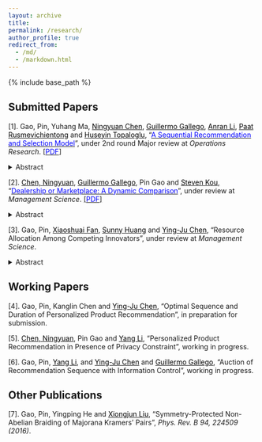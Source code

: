 ```yaml
---
layout: archive
title: 
permalink: /research/
author_profile: true
redirect_from:
  - /md/
  - /markdown.html
---
```


{% include base_path %}
## Submitted Papers




[1]. Gao, Pin, Yuhang Ma, <a href="http://individual.utoronto.ca/ningyuanchen/" target="_blank"><span style="color:black">Ningyuan Chen</span></a>, <a href="https://ieda.ust.hk/dfaculty/ggallego/" target="_blank"><span style="color:black">Guillermo Gallego</span></a>, <a href="https://www.lse.ac.uk/management/people/academic-staff/ali" target="_blank"><span style="color:black">Anran Li</span></a>, <a href="http://faculty.marshall.usc.edu/Paat-Rusmevichientong/" target="_blank"><span style="color:black">Paat Rusmevichientong</span></a> and <a href="https://people.orie.cornell.edu/huseyin/" target="_blank"><span style="color:black">Huseyin Topaloglu</span></a>, “<a href="https://www.researchgate.net/publication/336054655_A_Sequential_Recommendation_and_Selection_Model" target="_blank"><span style="color:blue">A Sequential Recommendation and Selection Model</span></a>”, under 2nd round Major review at *Operations Research*. [[<span style="color:blue">PDF</span>]](./SMNL.pdf)
<details>
<summary>Abstract</summary><sub>
We propose a sequential recommendation-selection model where a seller recommends sets of products to consumers over multiple stages. consumers are heterogeneous in the patience levels, characterized by a certain number of stages that a consumer is willing to go through when making a purchase. Consumers view the products stage by stage. If a consumer can find a satisfactory product before exhausting her patience, she will purchase the product and leave the system immediately. Otherwise, the consumer stays till the last stage within her patience level but ends up without purchasing. The seller’s objective is to maximize his expected overall revenue by optimizing the recommendation sequence or the products’ prices. We note that the seller can learn the consumers’ patience levels as well as their utilities through the recommendation process, and thus can adjust his future recommendations accordingly. However, a static sequential recommendation strategy would suffice. Therefore, we derive a set of results: 1) For the pure recommendation order problem, the optimal solution possesses a sequential revenue-ordered property, which can be efficiently discovered by dynamic programming. We also find that a crude heuristic – only offering one set of products at a single stage – will earn a tight 50% of the optimal revenue. 2) In the single-leg dynamic capacity control problem, the optimal recommendations admit an inclusion property. 3) The optimal pricing policy under a fixed recommendation order is unique, which can be efficiently found by a binary search. 4) However, the joint recommendation and pricing problem is NP-hard, while recommending all products only at a single stage and optimizing their prices accordingly will earn a tight 88% of the optimal revenue.</sub>
</details>

[2]. <a href="http://individual.utoronto.ca/ningyuanchen/" target="_blank"><span style="color:black">Chen, Ningyuan</span></a>, <a href="https://ieda.ust.hk/dfaculty/ggallego/" target="_blank"><span style="color:black">Guillermo Gallego</span></a>, Pin Gao and <a href="https://www.bu.edu/questrom/profile/steven-kou/" target="_blank"><span style="color:black">Steven Kou</span></a>, “<a href="https://www.researchgate.net/publication/336906849_Dealership_or_Marketplace_A_Dynamic_Comparison" target="_blank"><span style="color:blue">Dealership or Marketplace: A Dynamic Comparison</span></a>”, under review at *Management Science*. [[<span style="color:blue">PDF</span>]](./two-sided-market.pdf)
<details>
<summary>Abstract</summary><sub>
We consider two business models for a two-sided economy under uncertainty: dealership and marketplace. Although both business models can bridge the gap between demand and supply, it is not clear which model is better for the firm or for the consumers. We show that while the two models differ substantially in pricing power, inventory risk, fee structure, and fulfillment time, both models share several important features, with the revenues to the firm from the two models converging when the markets are thick. We also show that for thick markets there is a one-to-one mapping between their corresponding optimal policies. We provide guidelines and insights as to which business model is preferable under different conditions when the markets are not thick.</sub>
</details>

[3]. Gao, Pin, <a href="http://xfanaf.student.ust.hk/" target="_blank"><span style="color:black">Xiaoshuai Fan</span></a>, <a href="https://sites.google.com/site/sunnyelan/" target="_blank"><span style="color:black">Sunny Huang</span></a> and <a href="https://imchen.people.ust.hk/" target="_blank"><span style="color:black">Ying-Ju Chen</span></a>, “Resource Allocation Among Competing Innovators”, under review at *Management Science*.
<details>
<summary>Abstract</summary><sub>
Many innovative products are designed to satisfy the demand of specific target consumers, and thus innovators with new products will inevitably compete with each other in the post-innovation market. We investigate how should a profit-maximizing principal properly allocates her limited resources to support the innovations of multiple potentially competing innovators. We find that as the available resources increase, the number of agents receiving resources may first increase and then decrease. This interesting nonmonotone pattern is driven by a trade-off between the risk of innovation failure and rent dissipation due to competition. The results are robust to incorporating an endogenous profit-sharing rule and costly resources. Using the framework, we also analyze a nonprofit principal seeking to maximize the total number of successful innovations, the probability of at least one innovator succeeding, consumer surplus, and total social welfare.</sub>
</details>

## Working Papers

[4]. Gao, Pin, Kanglin Chen and <a href="https://imchen.people.ust.hk/" target="_blank"><span style="color:black">Ying-Ju Chen</span></a>, “Optimal Sequence and Duration of Personalized Product Recommendation”, in preparation for submission.

[5]. <a href="http://individual.utoronto.ca/ningyuanchen/" target="_blank"><span style="color:black">Chen, Ningyuan</span></a>, Pin Gao and <a href="https://www.bschool.cuhk.edu.hk/staff/li-yang/" target="_blank"><span style="color:black">Yang Li</span></a>, “Personalized Product Recommendation in Presence of Privacy Constraint”, working in progress.

[6]. Gao, Pin, <a href="https://www.bschool.cuhk.edu.hk/staff/li-yang/" target="_blank"><span style="color:black">Yang Li</span></a>, and <a href="https://imchen.people.ust.hk/" target="_blank"><span style="color:black">Ying-Ju Chen</span></a> and <a href="https://ieda.ust.hk/dfaculty/ggallego/" target="_blank"><span style="color:black">Guillermo Gallego</span></a>, “Auction of Recommendation Sequence with Information Control”, working in progress.

## Other Publications

[7]. Gao, Pin, Yingping He and [<span style="color:black">Xiongjun Liu</span>](https://icqm.pku.edu.cn/yw/directory/faculty/237465.htm), “Symmetry-Protected Non-Abelian Braiding of Majorana Kramers’ Pairs”, *Phys. Rev. B 94, 224509 (2016)*.
